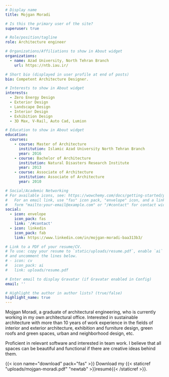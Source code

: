 ```yaml
---
# Display name
title: Mojgan Moradi

# Is this the primary user of the site?
superuser: true

# Role/position/tagline
role: Architecture engineer

# Organizations/Affiliations to show in About widget
organizations:
  - name: Azad University, North Tehran Branch
    url: https://ntb.iau.ir/

# Short bio (displayed in user profile at end of posts)
bio: Competent Architecture Designer.

# Interests to show in About widget
interests:
  - Zero Energy Design
  - Exterior Design
  - Landscape Design
  - Interior Design
  - Exhibition Design
  - 3D Max, V-Rail, Auto Cad, Lumion

# Education to show in About widget
education:
  courses:
    - course: Master of Architecture
      institution: Islamic Azad University North Tehran Branch
      year: 2016
    - course: Bachelor of Architecture
      institution: Natural Disasters Research Institute
      year: 2013
    - course: Associate of Architecture
      institution: Associate of Architecture
      year: 2010

# Social/Academic Networking
# For available icons, see: https://wowchemy.com/docs/getting-started/page-builder/#icons
#   For an email link, use "fas" icon pack, "envelope" icon, and a link in the
#   form "mailto:your-email@example.com" or "/#contact" for contact widget.
social:
  - icon: envelope
    icon_pack: fas
    link: '/#contact'
  - icon: linkedin
    icon_pack: fab
    link: https://www.linkedin.com/in/mojgan-moradi-baa313b3/

# Link to a PDF of your resume/CV.
# To use: copy your resume to `static/uploads/resume.pdf`, enable `ai` icons in `params.toml`,
# and uncomment the lines below.
# - icon: cv
#   icon_pack: ai
#   link: uploads/resume.pdf

# Enter email to display Gravatar (if Gravatar enabled in Config)
email: ''

# Highlight the author in author lists? (true/false)
highlight_name: true
---
```


Mojgan Moradi, a graduate of architectural engineering, who is currently working in my own architectural office. Interested in sustainable architecture with more than 10 years of work experience in the fields of interior and exterior architecture, exhibition and furniture design, green roofs and green spaces, urban and neighborhood design, etc.

Proficient in relevant software and interested in team work. I believe that all spaces can be beautiful and functional if there are creative ideas behind them.

{{< icon name="download" pack="fas" >}} Download my {{< staticref "uploads/mojgan-moradi.pdf" "newtab" >}}resumé{{< /staticref >}}.
